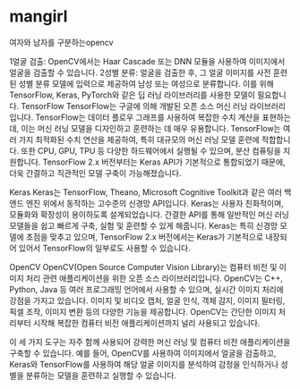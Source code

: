 # mangirl
여자와 남자를 구분하는opencv



1얼굴 검출: OpenCV에서는 Haar Cascade 또는 DNN 모듈을 사용하여 이미지에서 얼굴을 검출할 수 있습니다.
2성별 분류: 얼굴을 검출한 후, 그 얼굴 이미지를 사전 훈련된 성별 분류 모델에 입력으로 제공하여 남성 또는 여성으로 분류합니다. 이를 위해 TensorFlow, Keras, PyTorch와 같은 딥 러닝 라이브러리를 사용한 모델이 필요합니다.
TensorFlow
TensorFlow는 구글에 의해 개발된 오픈 소스 머신 러닝 라이브러리입니다. TensorFlow는 데이터 플로우 그래프를 사용하여 복잡한 수치 계산을 표현하는데, 이는 머신 러닝 모델을 디자인하고 훈련하는 데 매우 유용합니다. TensorFlow는 여러 가지 최적화된 수치 연산을 제공하여, 특히 대규모의 머신 러닝 모델 훈련에 적합합니다. 또한 CPU, GPU, TPU 등 다양한 하드웨어에서 실행될 수 있으며, 분산 컴퓨팅을 지원합니다. TensorFlow 2.x 버전부터는 Keras API가 기본적으로 통합되었기 때문에, 더욱 간결하고 직관적인 모델 구축이 가능해졌습니다.

Keras
Keras는 TensorFlow, Theano, Microsoft Cognitive Toolkit과 같은 여러 백엔드 엔진 위에서 동작하는 고수준의 신경망 API입니다. Keras는 사용자 친화적이며, 모듈화와 확장성이 용이하도록 설계되었습니다. 간결한 API를 통해 일반적인 머신 러닝 모델들을 쉽고 빠르게 구축, 실험 및 훈련할 수 있게 해줍니다. Keras는 특히 신경망 모델에 초점을 맞추고 있으며, TensorFlow 2.x 버전에서는 Keras가 기본적으로 내장되어 있어서 TensorFlow의 일부로도 사용할 수 있습니다.

OpenCV
OpenCV(Open Source Computer Vision Library)는 컴퓨터 비전 및 이미지 처리 관련 애플리케이션을 위한 오픈 소스 라이브러리입니다. OpenCV는 C++, Python, Java 등 여러 프로그래밍 언어에서 사용할 수 있으며, 실시간 이미지 처리에 강점을 가지고 있습니다. 이미지 및 비디오 캡처, 얼굴 인식, 객체 감지, 이미지 필터링, 픽셀 조작, 이미지 변환 등의 다양한 기능을 제공합니다. OpenCV는 간단한 이미지 처리부터 시작해 복잡한 컴퓨터 비전 애플리케이션까지 널리 사용되고 있습니다.

이 세 가지 도구는 자주 함께 사용되어 강력한 머신 러닝 및 컴퓨터 비전 애플리케이션을 구축할 수 있습니다. 예를 들어, OpenCV를 사용하여 이미지에서 얼굴을 검출하고, Keras와 TensorFlow를 사용하여 해당 얼굴 이미지를 분석하여 감정을 인식하거나 성별을 분류하는 모델을 훈련하고 실행할 수 있습니다.
